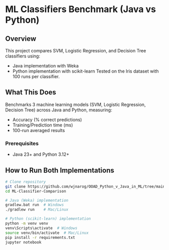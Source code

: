 # ML Classifiers Benchmark (Java vs Python)

## Overview
This project compares SVM, Logistic Regression, and Decision Tree classifiers using:
- Java implementation with Weka
- Python implementation with scikit-learn
Tested on the Iris dataset with 100 runs per classifier.

## What This Does
Benchmarks 3 machine learning models (SVM, Logistic Regression, Decision Tree) across Java and Python, measuring:
- Accuracy (% correct predictions)
- Training/Prediction time (ms) 
- 100-run averaged results

### Prerequisites
- Java 23+ and Python 3.12+

## How to Run Both Implementations
```bash
# Clone repository
git clone https://github.com/wjnarog/OOAD_Python_v_Java_in_ML/tree/main
cd ML-Classifier-Comparison

# Java (Weka) implementation
gradlew.bat run  # Windows
./gradlew run    # Mac/Linux

# Python (scikit-learn) implementation
python -m venv venv
venv\Scripts\activate  # Windows
source venv/bin/activate  # Mac/Linux
pip install -r requirements.txt
jupyter notebook